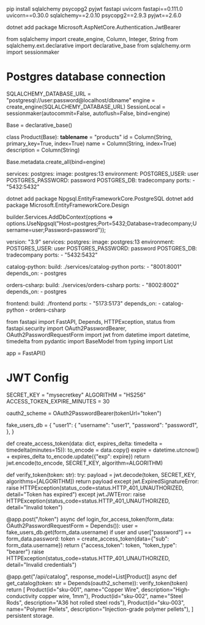 pip install sqlalchemy psycopg2 pyjwt fastapi uvicorn
fastapi==0.111.0
uvicorn==0.30.0
sqlalchemy==2.0.10
psycopg2==2.9.3
pyjwt==2.6.0

dotnet add package Microsoft.AspNetCore.Authentication.JwtBearer

from sqlalchemy import create_engine, Column, Integer, String
from sqlalchemy.ext.declarative import declarative_base
from sqlalchemy.orm import sessionmaker

# Postgres database connection
SQLALCHEMY_DATABASE_URL = "postgresql://user:password@localhost/dbname"
engine = create_engine(SQLALCHEMY_DATABASE_URL)
SessionLocal = sessionmaker(autocommit=False, autoflush=False, bind=engine)

Base = declarative_base()

class Product(Base):
    __tablename__ = "products"
    id = Column(String, primary_key=True, index=True)
    name = Column(String, index=True)
    description = Column(String)

Base.metadata.create_all(bind=engine)

services:
  postgres:
    image: postgres:13
    environment:
      POSTGRES_USER: user
      POSTGRES_PASSWORD: password
      POSTGRES_DB: tradecompany
    ports:
      - "5432:5432"

dotnet add package Npgsql.EntityFrameworkCore.PostgreSQL
dotnet add package Microsoft.EntityFrameworkCore.Design

builder.Services.AddDbContext<ApplicationDbContext>(options =>
    options.UseNpgsql("Host=postgres;Port=5432;Database=tradecompany;Username=user;Password=password"));

version: "3.9"
services:
  postgres:
    image: postgres:13
    environment:
      POSTGRES_USER: user
      POSTGRES_PASSWORD: password
      POSTGRES_DB: tradecompany
    ports:
      - "5432:5432"

  catalog-python:
    build: ./services/catalog-python
    ports:
      - "8001:8001"
    depends_on:
      - postgres

  orders-csharp:
    build: ./services/orders-csharp
    ports:
      - "8002:8002"
    depends_on:
      - postgres

  frontend:
    build: ./frontend
    ports:
      - "5173:5173"
    depends_on:
      - catalog-python
      - orders-csharp

from fastapi import FastAPI, Depends, HTTPException, status
from fastapi.security import OAuth2PasswordBearer, OAuth2PasswordRequestForm
import jwt
from datetime import datetime, timedelta
from pydantic import BaseModel
from typing import List

app = FastAPI()

# JWT Config
SECRET_KEY = "mysecretkey"
ALGORITHM = "HS256"
ACCESS_TOKEN_EXPIRE_MINUTES = 30

oauth2_scheme = OAuth2PasswordBearer(tokenUrl="token")

fake_users_db = {
    "user1": {
        "username": "user1",
        "password": "password1",
    },
}

def create_access_token(data: dict, expires_delta: timedelta = timedelta(minutes=15)):
    to_encode = data.copy()
    expire = datetime.utcnow() + expires_delta
    to_encode.update({"exp": expire})
    return jwt.encode(to_encode, SECRET_KEY, algorithm=ALGORITHM)

def verify_token(token: str):
    try:
        payload = jwt.decode(token, SECRET_KEY, algorithms=[ALGORITHM])
        return payload
    except jwt.ExpiredSignatureError:
        raise HTTPException(status_code=status.HTTP_401_UNAUTHORIZED, detail="Token has expired")
    except jwt.JWTError:
        raise HTTPException(status_code=status.HTTP_401_UNAUTHORIZED, detail="Invalid token")

@app.post("/token")
async def login_for_access_token(form_data: OAuth2PasswordRequestForm = Depends()):
    user = fake_users_db.get(form_data.username)
    if user and user["password"] == form_data.password:
        token = create_access_token(data={"sub": form_data.username})
        return {"access_token": token, "token_type": "bearer"}
    raise HTTPException(status_code=status.HTTP_401_UNAUTHORIZED, detail="Invalid credentials")

@app.get("/api/catalog", response_model=List[Product])
async def get_catalog(token: str = Depends(oauth2_scheme)):
    verify_token(token)
    return [
        Product(id="sku-001", name="Copper Wire", description="High-conductivity copper wire, 1mm"),
        Product(id="sku-002", name="Steel Rods", description="A36 hot rolled steel rods"),
        Product(id="sku-003", name="Polymer Pellets", description="Injection-grade polymer pellets"),
    ]
persistent storage.
